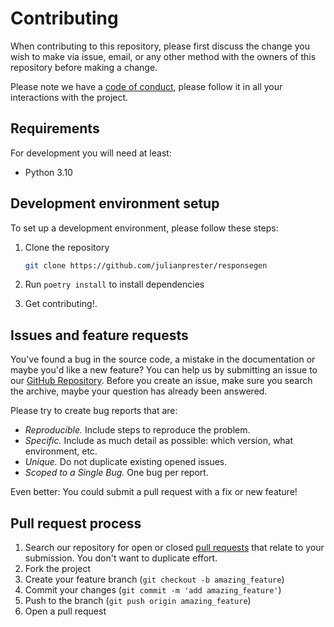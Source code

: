 # Contributing

When contributing to this repository, please first discuss the change you wish to make via issue, email, or any other method with the owners of this repository before making a change.

Please note we have a [code of conduct](CODE_OF_CONDUCT.md), please follow it in all your interactions with the project.

## Requirements

For development you will need at least:

- Python 3.10

## Development environment setup

To set up a development environment, please follow these steps:

1. Clone the repository

   ```sh
   git clone https://github.com/julianprester/responsegen
   ```

2. Run `poetry install` to install dependencies

3. Get contributing!.

## Issues and feature requests

You've found a bug in the source code, a mistake in the documentation or maybe you'd like a new feature?
You can help us by submitting an issue to our [GitHub Repository](https://github.com/julianprester/responsegen/issues).
Before you create an issue, make sure you search the archive, maybe your question has already been answered.

Please try to create bug reports that are:

- *Reproducible.* Include steps to reproduce the problem.
- *Specific.* Include as much detail as possible: which version, what environment, etc.
- *Unique.* Do not duplicate existing opened issues.
- *Scoped to a Single Bug.* One bug per report.

Even better: You could submit a pull request with a fix or new feature!

## Pull request process

1. Search our repository for open or closed [pull requests](https://github.com/julianprester/responsegen/pulls) that relate to your submission. You don't want to duplicate effort.
2. Fork the project
3. Create your feature branch (`git checkout -b amazing_feature`)
4. Commit your changes (`git commit -m 'add amazing_feature'`)
5. Push to the branch (`git push origin amazing_feature`)
6. Open a pull request
